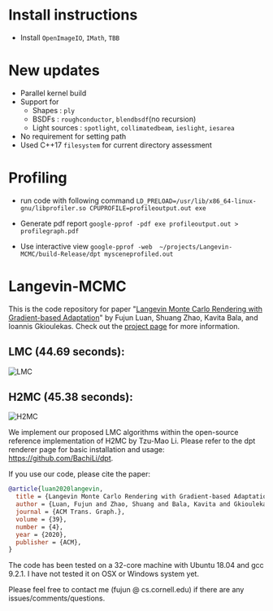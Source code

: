 # Install instructions
- Install `OpenImageIO`, `IMath`, `TBB`

# New updates
- Parallel kernel build
- Support for 
  - Shapes : `ply`
  - BSDFs : `roughconductor`, `blendbsdf`(no recursion)
  - Light sources : `spotlight`, `collimatedbeam`, `ieslight`, `iesarea`
- No requirement for setting path
- Used C++17 `filesystem` for current directory assessment

# Profiling
- run code with following command
`LD_PRELOAD=/usr/lib/x86_64-linux-gnu/libprofiler.so CPUPROFILE=profileoutput.out exe`

- Generate pdf report
`google-pprof -pdf exe profileoutput.out > profilegraph.pdf`

- Use interactive view
`google-pprof -web  ~/projects/Langevin-MCMC/build-Release/dpt mysceneprofiled.out`


# Langevin-MCMC
This is the code repository for paper "[Langevin Monte Carlo Rendering with Gradient-based Adaptation](https://research.cs.cornell.edu/langevin-mcmc/data/paper.pdf)" by Fujun Luan, Shuang Zhao, Kavita Bala, and Ioannis Gkioulekas. Check out the [project page](https://research.cs.cornell.edu/langevin-mcmc/) for more information. 
 
## LMC (44.69 seconds):
![LMC](scenes/torus/lmc_timeuse_44.689152s.png)
## H2MC (45.38 seconds):
![H2MC](scenes/torus/h2mc_timeuse_45.381592s.png)

We implement our proposed LMC algorithms within the open-source reference implementation of H2MC by Tzu-Mao Li. Please refer to the dpt renderer page for basic installation and usage: https://github.com/BachiLi/dpt.  

If you use our code, please cite the paper:
```bibtex
@article{luan2020langevin,
  title = {Langevin Monte Carlo Rendering with Gradient-based Adaptation},
  author = {Luan, Fujun and Zhao, Shuang and Bala, Kavita and Gkioulekas, Ioannis},
  journal = {ACM Trans. Graph.},
  volume = {39},
  number = {4},
  year = {2020},
  publisher = {ACM},
}
```

The code has been tested on a 32-core machine with Ubuntu 18.04 and gcc 9.2.1. I have not tested it on OSX or Windows system yet.

Please feel free to contact me (fujun @ cs.cornell.edu) if there are any issues/comments/questions.
